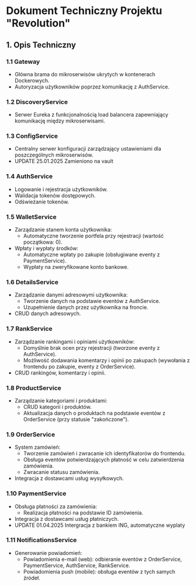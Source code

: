 # Dokument Techniczny Projektu "Revolution"

## 1. Opis Techniczny
### 1.1 Gateway
- Główna brama do mikroserwisów ukrytych w kontenerach Dockerowych.
- Autoryzacja użytkowników poprzez komunikację z AuthService.

### 1.2 DiscoveryService
- Serwer Eureka z funkcjonalnością load balancera zapewniający komunikację między mikroserwisami.

### 1.3 ConfigService
- Centralny serwer konfiguracji zarządzający ustawieniami dla poszczególnych mikroserwisów.
- UPDATE 25.01.2025 Zamieniono na vault

### 1.4 AuthService
- Logowanie i rejestracja użytkowników.
- Walidacja tokenów dostępowych.
- Odświeżanie tokenów.

### 1.5 WalletService
- Zarządzanie stanem konta użytkownika:
    - Automatyczne tworzenie portfela przy rejestracji (wartość początkowa: 0).
- Wpłaty i wypłaty środków:
    - Automatyczne wpłaty po zakupie (obsługiwane eventy z PaymentService).
    - Wypłaty na zweryfikowane konto bankowe.

### 1.6 DetailsService
- Zarządzanie danymi adresowymi użytkownika:
    - Tworzenie danych na podstawie eventów z AuthService.
    - Uzupełnienie danych przez użytkownika na froncie.
- CRUD danych adresowych.

### 1.7 RankService
- Zarządzanie rankingami i opiniami użytkowników:
    - Domyślnie brak ocen przy rejestracji (tworzone eventy z AuthService).
    - Możliwość dodawania komentarzy i opinii po zakupach (wywołania z frontendu po zakupie, eventy z OrderService).
- CRUD rankingów, komentarzy i opinii.

### 1.8 ProductService
- Zarządzanie kategoriami i produktami:
    - CRUD kategorii i produktów.
    - Aktualizacja danych o produktach na podstawie eventów z OrderService (przy statusie "zakończone").

### 1.9 OrderService
- System zamówień:
    - Tworzenie zamówień i zwracanie ich identyfikatorów do frontendu.
    - Obsługa eventów potwierdzających płatność w celu zatwierdzenia zamówienia.
    - Zwracanie statusu zamówienia.
- Integracja z dostawcami usług wysyłkowych.

### 1.10 PaymentService
- Obsługa płatności za zamówienia:
    - Realizacja płatności na podstawie ID zamówienia.
- Integracja z dostawcami usług płatniczych.
- UPDATE 01.04.2025 Intergracja z bankiem ING, automatyczne wyplaty

### 1.11 NotificationsService
- Generowanie powiadomień:
    - Powiadomienia e-mail (web): odbieranie eventów z OrderService, PaymentService, AuthService, RankService.
    - Powiadomienia push (mobile): obsługa eventów z tych samych źródeł.
